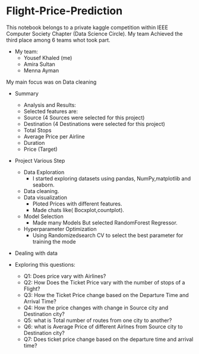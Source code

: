 # Flight-Price-Prediction

This notebook belongs to a private kaggle competition within IEEE Computer Society Chapter (Data Science Circle).
My team Achieved the third place among 6 teams whot took part.
- My team:
    - Yousef Khaled (me)
    - Amira Sultan
    - Menna Ayman
    
My main focus was on Data cleaning 

- Summary
  - Analysis and Results:
  - Selected features are:
  - Source (4 Sources were selected for this project)
  - Destination (4 Destinations were selected for this project)
  - Total Stops
  - Average Price per Airline
  - Duration
  - Price (Target)

- Project Various Step

  - Data Exploration
    - I started exploring datasets using pandas, NumPy,matplotlib and seaborn.
  - Data cleaning.
  - Data visualization
    - Ploted Prices with different features.
    - Made chats like( Bocxplot,countplot).
  - Model Selection
    - Made many Models But selected RandomForest Regressor.
  - Hyperparameter Optimization
    - Using Randomizedsearch CV to select the best parameter for training the mode

- Dealing with data


- Exploring this questions:

    - Q1: Does price vary with Airlines?
    - Q2: How Does the Ticket Price vary with the number of stops of a Flight?
    - Q3: How the Ticket Price change based on the Departure Time and Arrival Time?
    - Q4: How the price changes with change in Source city and Destination city?
    - Q5: what is Total number of routes from one city to another?
    - Q6: what is Average Price of different Airlnes from Source city to Destination city?
    - Q7: Does ticket price change based on the departure time and arrival time?
